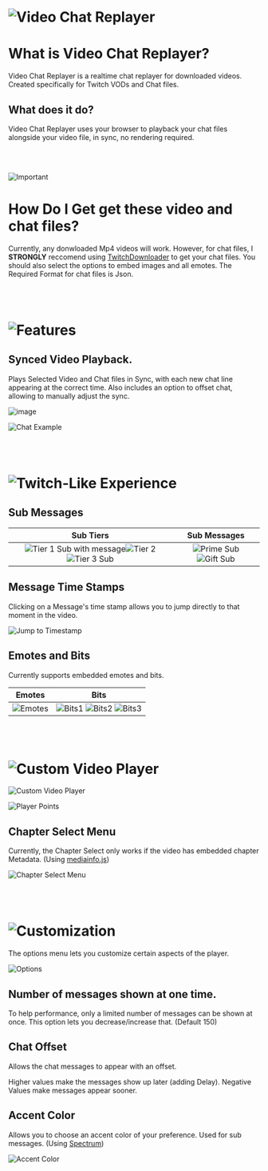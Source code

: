 # ![Video Chat Replayer](https://user-images.githubusercontent.com/12008758/205196726-bad0103c-b65e-4904-b801-0250920d6e8b.png)

# What is Video Chat Replayer?

Video Chat Replayer is a realtime chat replayer for downloaded videos. Created specifically for Twitch VODs and Chat files.



## What does it do?

Video Chat Replayer uses your browser to playback your chat files alongside your video file, in sync, no rendering required.

<br/><br/>

![Important](https://user-images.githubusercontent.com/12008758/210639704-226badd3-8001-45e0-ad0a-80fbda9cd8db.png)

# How Do I Get get these video and chat files?

Currently, any donwloaded Mp4 videos will work.
However, for chat files, I <strong>STRONGLY</strong> reccomend using [TwitchDownloader](https://github.com/lay295/TwitchDownloader) to get your chat files.
You should also select the options to embed images and all emotes. The Required Format for chat files is Json.

<br/><br/>
# ![Features](https://user-images.githubusercontent.com/12008758/210639812-5d207aa4-5dce-4780-80fa-2a76197df33e.png)
## Synced Video Playback. 


Plays Selected Video and Chat files in Sync, with each new chat line appearing at the correct time. Also includes an option to offset chat, allowing to manually adjust the sync.

![image](https://user-images.githubusercontent.com/12008758/210619521-cc924904-fcde-4f20-b13f-e75017ac8920.png)

![Chat Example](https://user-images.githubusercontent.com/12008758/210618915-a2912080-b69c-45d5-9595-e7e98e310084.gif)

<br/><br/>
# ![Twitch-Like Experience](https://user-images.githubusercontent.com/12008758/210620641-05f1ec86-938a-401a-af38-1d561f572290.png)

## Sub Messages

Sub Tiers | Sub Messages
:-------------------------:|:-------------------------:
![Tier 1 Sub with message](https://user-images.githubusercontent.com/12008758/210622971-f0647c44-d6ed-42a6-998e-f111e358c733.png)![Tier 2](https://user-images.githubusercontent.com/12008758/210621128-d882ee8d-7c21-4fe5-9dfd-831a445633ae.gif)![Tier 3 Sub](https://user-images.githubusercontent.com/12008758/210623200-c7803774-96ea-41fc-9df3-79573f3a7e45.gif)  | ![Prime Sub](https://user-images.githubusercontent.com/12008758/210622965-cf9f3d63-683d-42ca-8c81-dc012b3f8801.png)  ![Gift Sub](https://user-images.githubusercontent.com/12008758/210623512-2be986b7-7acc-4de1-bcef-67ec70e943bd.png)

## Message Time Stamps

Clicking on a Message's time stamp allows you to jump directly to that moment in the video.

![Jump to Timestamp](https://user-images.githubusercontent.com/12008758/210629338-10cc2111-3b0f-47b1-8676-6b7ab173bdc5.png)

## Emotes and Bits

Currently supports embedded emotes and bits.

Emotes | Bits
:-------------------------:|:-------------------------:
![Emotes](https://user-images.githubusercontent.com/12008758/210630956-33c5d980-f776-41ca-a2bd-3b1bd8390f9c.gif) | ![Bits1](https://user-images.githubusercontent.com/12008758/210631002-75a0f8a9-7103-4b46-aa7f-8a4464cd959a.gif) ![Bits2](https://user-images.githubusercontent.com/12008758/210631003-4c6ddeb6-484c-4481-9d42-370f975c382c.gif) ![Bits3](https://user-images.githubusercontent.com/12008758/210631004-b79d6b26-ea67-4f80-a9d1-8384b2743197.gif)

<br/><br/>
# ![Custom Video Player](https://user-images.githubusercontent.com/12008758/210631617-1909921f-f562-43b3-a672-aaf652b45260.png)

![Custom Video Player](https://user-images.githubusercontent.com/12008758/210633290-a5c15483-d85d-40d9-8fe9-607069b5824f.png)

![Player Points](https://user-images.githubusercontent.com/12008758/210633299-d3d40ba5-a252-46b5-814f-db17ecc36b4c.png)

## Chapter Select Menu

Currently, the Chapter Select only works if the video has embedded chapter Metadata. (Using [mediainfo.js](https://github.com/buzz/mediainfo.js))

![Chapter Select Menu](https://user-images.githubusercontent.com/12008758/210634226-051fbd35-9bd4-4b78-84de-044f84efdca1.png)

<br/><br/>
# ![Customization](https://user-images.githubusercontent.com/12008758/210634818-0cf71016-69c8-4f91-bb90-3aecffdee98c.png)

The options menu lets you customize certain aspects of the player.

![Options](https://user-images.githubusercontent.com/12008758/210635370-bb15eed5-376d-413b-a0f5-461682a88196.png)


## Number of messages shown at one time.

To help performance, only a limited number of messages can be shown at once. This option lets you decrease/increase that. (Default 150)

## Chat Offset

Allows the chat messages to appear with an offset.

Higher values make the messages show up later (adding Delay).
Negative Values make messages appear sooner.

## Accent Color

Allows you to choose an accent color of your preference. Used for sub messages. (Using [Spectrum](https://seballot.github.io/spectrum/))

![Accent Color](https://user-images.githubusercontent.com/12008758/210638117-9ea71004-e52c-4161-989e-eda3bf128a1d.png)
